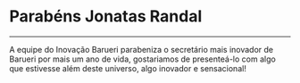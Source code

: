 <h1>Parabéns Jonatas Randal</h1>

--------------------------------------------------------------------------------------------------------

<p>A equipe do Inovação Barueri parabeniza o secretário mais inovador de Barueri por mais um ano de vida, gostariamos de presenteá-lo com algo que estivesse além deste universo, algo inovador e sensacional!</p>
